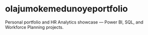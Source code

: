 # olajumokemedunoyeportfolio
Personal portfolio and HR Analytics showcase — Power BI, SQL, and Workforce Planning projects.
